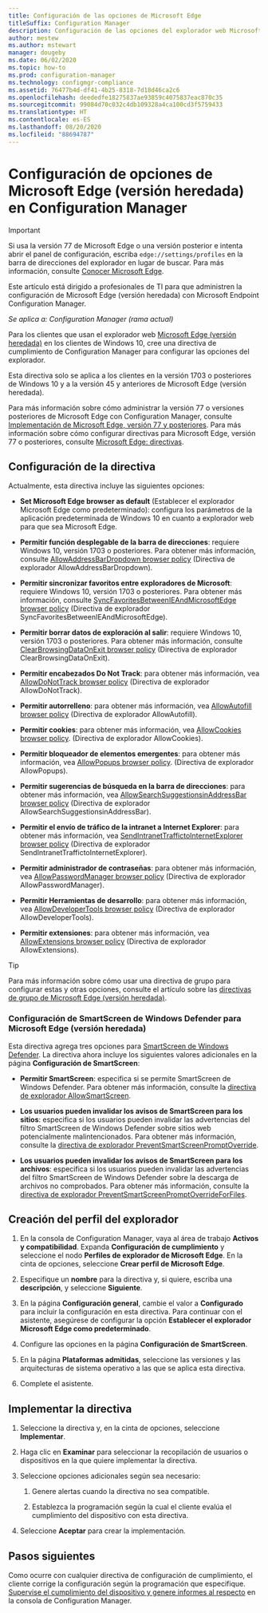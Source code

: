 ```yaml
---
title: Configuración de las opciones de Microsoft Edge
titleSuffix: Configuration Manager
description: Configuración de las opciones del explorador web Microsoft Edge (versión heredada) en los clientes de Windows 10
author: mestew
ms.author: mstewart
manager: dougeby
ms.date: 06/02/2020
ms.topic: how-to
ms.prod: configuration-manager
ms.technology: configmgr-compliance
ms.assetid: 76477b4d-df41-4b25-8318-7d18d46ca2c6
ms.openlocfilehash: deededfe18275837ae93859c4075837eac870c35
ms.sourcegitcommit: 99084d70c032c4db109328a4ca100cd3f5759433
ms.translationtype: HT
ms.contentlocale: es-ES
ms.lasthandoff: 08/20/2020
ms.locfileid: "88694787"
---
```

# <a name="configure-microsoft-edge-legacy-settings-in-configuration-manager"></a>Configuración de opciones de Microsoft Edge (versión heredada) en Configuration Manager

> [!IMPORTANT]
> Si usa la versión 77 de Microsoft Edge o una versión posterior e intenta abrir el panel de configuración, escriba `edge://settings/profiles` en la barra de direcciones del explorador en lugar de buscar. Para más información, consulte [Conocer Microsoft Edge](https://support.microsoft.com/help/17171/microsoft-edge-get-to-know).
>
> Este artículo está dirigido a profesionales de TI para que administren la configuración de Microsoft Edge (versión heredada) con Microsoft Endpoint Configuration Manager.

*Se aplica a: Configuration Manager (rama actual)*

<!-- 1357310 -->
Para los clientes que usan el explorador web [Microsoft Edge (versión heredada)](/microsoft-edge/deploy/) en los clientes de Windows 10, cree una directiva de cumplimiento de Configuration Manager para configurar las opciones del explorador.

Esta directiva solo se aplica a los clientes en la versión 1703 o posteriores de Windows 10 y a la versión 45 y anteriores de Microsoft Edge (versión heredada). <!--511552-->

Para más información sobre cómo administrar la versión 77 o versiones posteriores de Microsoft Edge con Configuration Manager, consulte [Implementación de Microsoft Edge, versión 77 y posteriores](../../apps/deploy-use/deploy-edge.md). Para más información sobre cómo configurar directivas para Microsoft Edge, versión 77 o posteriores, consulte [Microsoft Edge: directivas](/DeployEdge/microsoft-edge-policies).

## <a name="policy-settings"></a>Configuración de la directiva

Actualmente, esta directiva incluye las siguientes opciones:

- **Set Microsoft Edge browser as default** (Establecer el explorador Microsoft Edge como predeterminado): configura los parámetros de la aplicación predeterminada de Windows 10 en cuanto a explorador web para que sea Microsoft Edge.

- **Permitir función desplegable de la barra de direcciones**: requiere Windows 10, versión 1703 o posteriores. Para obtener más información, consulte [AllowAddressBarDropdown browser policy](/windows/client-management/mdm/policy-csp-browser#browser-allowaddressbardropdown) (Directiva de explorador AllowAddressBarDropdown).

- **Permitir sincronizar favoritos entre exploradores de Microsoft**: requiere Windows 10, versión 1703 o posteriores. Para obtener más información, consulte [SyncFavoritesBetweenIEAndMicrosoftEdge browser policy](/windows/client-management/mdm/policy-csp-browser#browser-syncfavoritesbetweenieandmicrosoftedge) (Directiva de explorador SyncFavoritesBetweenIEAndMicrosoftEdge).

- **Permitir borrar datos de exploración al salir**: requiere Windows 10, versión 1703 o posteriores. Para obtener más información, consulte [ClearBrowsingDataOnExit browser policy](/windows/client-management/mdm/policy-csp-browser#browser-clearbrowsingdataonexit) (Directiva de explorador ClearBrowsingDataOnExit).

- **Permitir encabezados Do Not Track**: para obtener más información, vea [AllowDoNotTrack browser policy](/windows/client-management/mdm/policy-csp-browser#browser-allowdonottrack) (Directiva de explorador AllowDoNotTrack).

- **Permitir autorrelleno**: para obtener más información, vea [AllowAutofill browser policy](/windows/client-management/mdm/policy-csp-browser#browser-allowautofill) (Directiva de explorador AllowAutofill).

- **Permitir cookies**: para obtener más información, vea [AllowCookies browser policy](/windows/client-management/mdm/policy-csp-browser#browser-allowcookies). (Directiva de explorador AllowCookies).

- **Permitir bloqueador de elementos emergentes**: para obtener más información, vea [AllowPopups browser policy](/windows/client-management/mdm/policy-csp-browser#browser-allowpopups). (Directiva de explorador AllowPopups).

- **Permitir sugerencias de búsqueda en la barra de direcciones**: para obtener más información, vea [AllowSearchSuggestionsinAddressBar browser policy](/windows/client-management/mdm/policy-csp-browser#browser-allowsearchsuggestionsinaddressbar) (Directiva de explorador AllowSearchSuggestionsinAddressBar).

- **Permitir el envío de tráfico de la intranet a Internet Explorer**: para obtener más información, vea [SendIntranetTraffictoInternetExplorer browser policy](/windows/client-management/mdm/policy-csp-browser#browser-sendintranettraffictointernetexplorer) (Directiva de explorador SendIntranetTraffictoInternetExplorer).

- **Permitir administrador de contraseñas**: para obtener más información, vea [AllowPasswordManager browser policy](/windows/client-management/mdm/policy-csp-browser#browser-allowpasswordmanager) (Directiva de explorador AllowPasswordManager).

- **Permitir Herramientas de desarrollo**: para obtener más información, vea [AllowDeveloperTools browser policy](/windows/client-management/mdm/policy-csp-browser#browser-allowdevelopertools) (Directiva de explorador AllowDeveloperTools).

- **Permitir extensiones**: para obtener más información, vea [AllowExtensions browser policy](/windows/client-management/mdm/policy-csp-browser#browser-allowextensions) (Directiva de explorador AllowExtensions).

> [!TIP]
> Para más información sobre cómo usar una directiva de grupo para configurar estas y otras opciones, consulte el artículo sobre las [directivas de grupo de Microsoft Edge (versión heredada)](/microsoft-edge/deploy/group-policies/).

### <a name="configure-windows-defender-smartscreen-settings-for-microsoft-edge-legacy"></a>Configuración de SmartScreen de Windows Defender para Microsoft Edge (versión heredada)
<!--1353701-->
Esta directiva agrega tres opciones para [SmartScreen de Windows Defender](/windows/security/threat-protection/microsoft-defender-smartscreen/microsoft-defender-smartscreen-overview). La directiva ahora incluye los siguientes valores adicionales en la página **Configuración de SmartScreen**:

- **Permitir SmartScreen**: especifica si se permite SmartScreen de Windows Defender. Para obtener más información, consulte la [directiva de explorador AllowSmartScreen](/windows/client-management/mdm/policy-csp-browser#browser-allowsmartscreen).

- **Los usuarios pueden invalidar los avisos de SmartScreen para los sitios**: especifica si los usuarios pueden invalidar las advertencias del filtro SmartScreen de Windows Defender sobre sitios web potencialmente malintencionados. Para obtener más información, consulte la [directiva de explorador PreventSmartScreenPromptOverride](/windows/client-management/mdm/policy-csp-browser#browser-preventsmartscreenpromptoverride).

- **Los usuarios pueden invalidar los avisos de SmartScreen para los archivos**: especifica si los usuarios pueden invalidar las advertencias del filtro SmartScreen de Windows Defender sobre la descarga de archivos no comprobados. Para obtener más información, consulte la [directiva de explorador PreventSmartScreenPromptOverrideForFiles](/windows/client-management/mdm/policy-csp-browser#browser-preventsmartscreenpromptoverrideforfiles).

## <a name="create-the-browser-profile"></a>Creación del perfil del explorador

1. En la consola de Configuration Manager, vaya al área de trabajo **Activos y compatibilidad**. Expanda **Configuración de cumplimiento** y seleccione el nodo **Perfiles de explorador de Microsoft Edge**. En la cinta de opciones, seleccione **Crear perfil de Microsoft Edge**.

2. Especifique un **nombre** para la directiva y, si quiere, escriba una **descripción**, y seleccione **Siguiente**.

3. En la página **Configuración general**, cambie el valor a **Configurado** para incluir la configuración en esta directiva. Para continuar con el asistente, asegúrese de configurar la opción **Establecer el explorador Microsoft Edge como predeterminado**.

4. Configure las opciones en la página **Configuración de SmartScreen**.

5. En la página **Plataformas admitidas**, seleccione las versiones y las arquitecturas de sistema operativo a las que se aplica esta directiva.

6. Complete el asistente.

## <a name="deploy-the-policy"></a>Implementar la directiva

1. Seleccione la directiva y, en la cinta de opciones, seleccione **Implementar**.

2. Haga clic en **Examinar** para seleccionar la recopilación de usuarios o dispositivos en la que quiere implementar la directiva.

3. Seleccione opciones adicionales según sea necesario:

    1. Genere alertas cuando la directiva no sea compatible.

    2. Establezca la programación según la cual el cliente evalúa el cumplimiento del dispositivo con esta directiva.

4. Seleccione **Aceptar** para crear la implementación.

## <a name="next-steps"></a>Pasos siguientes

Como ocurre con cualquier directiva de configuración de cumplimiento, el cliente corrige la configuración según la programación que especifique. [Supervise el cumplimiento del dispositivo y genere informes al respecto](monitor-compliance-settings.md) en la consola de Configuration Manager.
